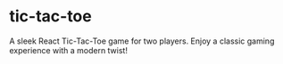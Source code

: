 # tic-tac-toe
 A sleek React Tic-Tac-Toe game for two players. Enjoy a classic gaming experience with a modern twist!

